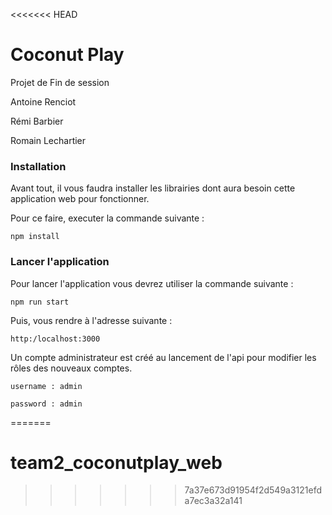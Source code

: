 <<<<<<< HEAD
# Coconut Play

Projet de Fin de session

Antoine Renciot

Rémi Barbier

Romain Lechartier


### Installation

Avant tout, il vous faudra installer les librairies dont aura besoin cette application web pour fonctionner.

Pour ce faire, executer la commande suivante :

```
npm install
```

### Lancer l'application

Pour lancer l'application vous devrez utiliser la commande suivante :

```
npm run start
```

Puis, vous rendre à l'adresse suivante :

```
http:/localhost:3000
```

Un compte administrateur est créé au lancement de l'api pour modifier les rôles des nouveaux comptes.

```
username : admin

password : admin
```
=======
# team2_coconutplay_web

>>>>>>> 7a37e673d91954f2d549a3121efda7ec3a32a141
